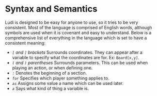 # Syntax and Semantics

Ludi is designed to be easy for anyone to use, so it tries to be very consistent. Most of the language is comprised of English words, although symbols are used when it is covenant and easy to understand. Below is a comprehensive list of everything in the language which is set to have a consistent meaning:

- *`[` and `]` brackets* Surrounds coordinates. They can appear after a variable to specify what the coordinates are for. Ex: `Board[x,y]`.
- *`(` and `)` parentheses* Surrounds parameters. This can be used when playing an action, or when defining one.
- *`:`* Denotes the beginning of a section.
- *`for`* Specifies which player something applies to.
- *`as`* Assigns some value a name which can be used later.
- *`a`* Says what kind of thing a variable is.